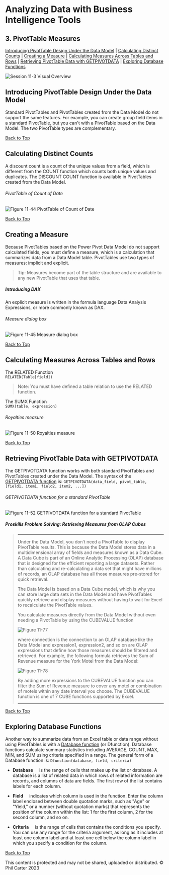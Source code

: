# Analyzing Data with Business Intelligence Tools
[](#top)
## 3. PivotTable Measures
[Introducing PivotTable Design Under the Data Model](#introducing-pivottable-design-under-the-data-model) |
[Calculating Distinct Counts](#calculating-distinct-counts) |
[Creating a Measure](#creating-a-measure) |
[Calculating Measures Across Tables and Rows](#calculating-measures-across-tables-and-rows) |
[Retrieving PivotTable Data with GETPIVOTDATA](#retrieving-pivottable-data-with-getpivotdata) |
[Exploring Database Functions](#exploring-database-functions)

![Session 11-3 Visual Overview](../images/modules/M11/Session%2011-3.png)  

## [](#introducing-pivottable-design-under-the-data-model)Introducing PivotTable Design Under the Data Model

Standard PivotTables and PivotTables created from the Data Model do not support the same features. For example, you can create group field items in a standard PivotTable, but you can't with a PivotTable based on the Data Model. The two PivotTable types are complementary.

[Back to Top](#top)
## [](#calculating-distinct-counts)Calculating Distinct Counts

A discount count is a count of the unique values from a field, which is different from the COUNT function which counts both unique values and duplicates. The DISCOUNT COUNT function is available in PivotTables created from the Data Model.

###### PivotTable of Count of Date
![Figure 11-44 PivotTable of Count of Date](../images/modules/M11/Figure%2011-44.png)

[Back to Top](#top)
## [](#creating-a-measure)Creating a Measure

Because PivotTables based on the Power Pivot Data Model do not support calculated fields, you must define a measure, which is a calculation that summarizes data from a Data Model table. PivotTables use two types of measures: implicit and explicit.

> Tip: Measures become part of the table structure and are available to any new PivotTable that uses that table.

##### Introducing DAX

An explicit measure is written in the formula language Data Analysis Expressions, or more commonly known as DAX.

###### Measure dialog box
![Figure 11-45 Measure dialog box](../images/modules/M11/Figure%2011-45.png)

[Back to Top](#top)
## [](#calculating-measures-across-tables-and-rows)Calculating Measures Across Tables and Rows

The RELATED Function  
`RELATED(Table[field])`

> Note: You must have defined a table relation to use the RELATED function.

The SUMX Function  
`SUMX(table, expression)`

###### Royalties measure
![Figure 11-50 Royalties measure](../images/modules/M11/Figure%2011-50.png)

[Back to Top](#top)
## [](#retrieving-pivottable-data-with-getpivotdata)Retrieving PivotTable Data with GETPIVOTDATA

The GETPIVOTDATA function works with both standard PivotTables and PivotTables created under the Data Model. The syntax of the [GETPIVOTDATA function](https://support.microsoft.com/en-us/office/getpivotdata-function-8c083b99-a922-4ca0-af5e-3af55960761f?ocmsassetid=getpivotdata-function-8c083b99-a922-4ca0-af5e-3af55960761f&ns=excel&version=90&syslcid=1033&uilcid=1033&appver=zxl900&helpid=xlmain11.chm60406&ui=en-us&rs=en-us&ad=us) is: `GETPIVOTDATA(data_field, pivot_table, [field1, item1, field2, item2, ...])`

###### GETPIVOTDATA function for a standard PivotTable 
![Figure 11-52 GETPIVOTDATA function for a standard PivotTable](../images/modules/M11/Figure%2011-52.png)	

##### Proskills Problem Solving: _Retrieving Measures from OLAP Cubes_

><hr>Under the Data Model, you don’t need a PivotTable to display PivotTable results. This is because the Data Model stores data in a multidimensional array of fields and measures known as a Data Cube. A Data Cube is part of an Online Analytic Processing (OLAP) database that is designed for the efficient reporting a large datasets. Rather than calculating and re-calculating a data set that might have millions of records, an OLAP database has all those measures pre-stored for quick retrieval.
>
>The Data Model is based on a Data Cube model, which is why you can store large data sets in the Data Model and have PivotTables quickly retrieve and display measures without having to wait for Excel to recalculate the PivotTable values.
>
>You calculate measures directly from the Data Model without even needing a PivotTable by using the CUBEVALUE function
>
> ![Figure 11-77](../images/modules/M11/Figure%2011-77.png)
>
>where connection is the connection to an OLAP database like the Data Model and expression1, expression2, and so on are OLAP expressions that define how those measures should be filtered and retrieved. For example, the following formula retrieves the Sum of Revenue measure for the York Motel from the Data Model:
>
>![Figure 11-78](../images/modules/M11/Figure%2011-78.png)
>
>By adding more expressions to the CUBEVALUE function you can filter the Sum of Revenue measure to cover any motel or combination of motels within any date interval you choose. The CUBEVALUE function is one of 7 CUBE functions supported by Excel. 
><hr>

[Back to Top](#top)
## [](#exploring-database-functions)Exploring Database Functions

Another way to summarize data from an Excel table or data range without using PivotTables is with a [Database function](https://support.microsoft.com/en-us/office/database-functions-reference-ad87e69b-fc20-4d3d-9d52-d7dc023f5c23) (or Dfunction). Database functions calculate summary statistics including AVERAGE, COUNT, MAX, MIN, and SUM using criteria specified in a range. The general form of a Database function is: `Dfunction(database, field, criteria)`

*   **Database**     is the range of cells that makes up the list or database. A database is a list of related data in which rows of related information are records, and columns of data are fields. The first row of the list contains labels for each column.

*   **Field**     indicates which column is used in the function. Enter the column label enclosed between double quotation marks, such as "Age" or "Yield," or a number (without quotation marks) that represents the position of the column within the list: 1 for the first column, 2 for the second column, and so on.

*   **Criteria**     is the range of cells that contains the conditions you specify. You can use any range for the criteria argument, as long as it includes at least one column label and at least one cell below the column label in which you specify a condition for the column.

[Back to Top](#top)

This content is protected and may not be shared, uploaded or distributed. © Phil Carter 2023
